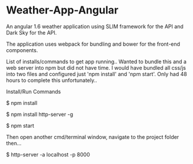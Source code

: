 # Weather-App-Angular
An angular 1.6 weather application using SLIM framework for the API and Dark Sky for the API.

The application uses webpack for bundling and bower for the front-end components.

List of installs/commands to get app running.. Wanted to bundle this and a web server into npm but did not have time. I would have bundled all css/js into two files and configured just 'npm install' and 'npm start'. Only had 48 hours to complete this unfortunately..


Install/Run Commands

$ npm install 

$ npm install http-server -g

$ npm start

Then open another cmd/terminal window, navigate to the project folder then...

$ http-server -a localhost -p 8000
 
